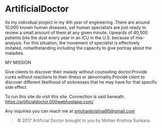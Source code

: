 # ArtificialDoctor
Its my individual project in my 4th year of engineering .There are around 10,000 known human diseases, yet human specialists are just ready to review a small amount of them at any given minute. Upwards of 40,500 patients bite the dust every year in an ICU in the U.S. because of mis-analysis. For this situation, the movement of specialist is effectively imitated, notwithstanding including the capacity to give portray about the maladies. 

MY MISSION 

Give clients to discover their malady without counseling doctor.Provide cures without reactions to their illness or abnormality.Provide client to discover different likelihood of sicknesses that he may have for that specific side effect. 

To run this site do visit this site. Connection is said beneath.
https://artificialdoctor.000webhostapp.com/

Any inquiries you can reach me at smohankrishna95@gmail.com

>© 2017 Artificial Doctor brought to you by Mohan Krishna Sunkara.
